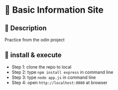 # 🐳 Basic Information Site

## :crab: Description
Practice from the odin project

## 🦀 install & execute

- Step 1: clone the repo to local 
- Step 2: type `npm install express` in command line
- Step 3: type `node app.js` in command line
- Step 4: open `http://localhost:8080` at browser
